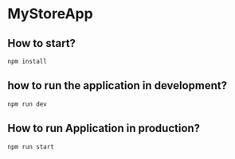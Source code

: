 #  MyStoreApp


## How to start?
```
npm install
```
## how to run the application in development?
```
npm run dev
```
## How to run Application in production?
```
npm run start
```